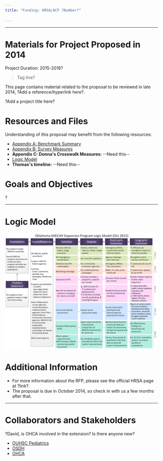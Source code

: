 ```yaml
---
title: "Funding: HRSA/ACF ?Number?"

---
```


***

# Materials for Project Proposed in 2014

Project Duration: 2015-2016?

> Tag line?

This page contains material related to the proposal to be reviewed in late 2014, ?Add a reference/hyperlink here?.

?Add a project title here?

# Resources and Files
Understanding of this proposal may benefit from the following resources: 

 * [Appendix A: Benchmark Summary](./funding/2014a/funding_2014a_benchmark_summary.pdf)
 * [Appendix B: Survey Measures](./funding/2014a/funding_2014a_survey_measures.pdf)
 * **Appendix C: Donna's Crosswalk Measures:** --Need this--
 * [Logic Model](./funding/2014a/funding_2014a_logic_model.pdf)
 * **Thomas's timeline:** --Need this--

# Goals and Objectives
?

***
# Logic Model
![Alt text](./funding/2014a/funding_2014a_logic_model.png "Logic Model")

# Additional Information
 * For more information about the RFP, please see the official HRSA page at ?link?.
 * The proposal is due in October 2014, so check in with us a few months after that.

***
# Collaborators and Stakeholders
?David, is OHCA involved in the extension?  Is there anyone new?

 * [OUHSC Pediatrics](./about_collaborators.html#ouhsc-pediatrics)
 * [OSDH](./about_collaborators.html#osdh)
 * [OHCA](./about_collaborators.html#ohca)
